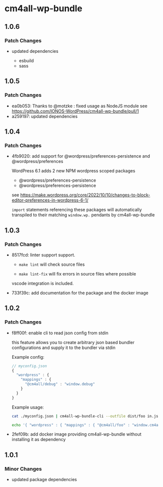 # cm4all-wp-bundle

## 1.0.6

### Patch Changes

- updated dependencies

  - esbuild
  - sass

## 1.0.5

### Patch Changes

- ea0b053: Thanks to @motzke : fixed usage as NodeJS module
  see https://github.com/IONOS-WordPress/cm4all-wp-bundle/pull/1
- a259197: updated dependencies

## 1.0.4

### Patch Changes

- 4fb9020: add support for @wordpress/preferences-persistence and @wordpress/preferences

  WordPress 6.1 adds 2 new NPM wordpress scoped packages

  - @wordpress/preferences-persistence
  - @wordpress/preferences-persistence

  see https://make.wordpress.org/core/2022/10/10/changes-to-block-editor-preferences-in-wordpress-6-1/

  `import` statements referencing these packages will automatically transpiled to their matching `window.wp.` pendants by cm4all-wp-bundle

## 1.0.3

### Patch Changes

- 8517fcd: linter support support.

  - `make lint` will check source files

  - `make lint-fix` will fix errors in source files where possible

  vscode integration is included.

- 733f39c: add documentation for the package and the docker image

## 1.0.2

### Patch Changes

- f8ff00f: enable cli to read json config from stdin

  this feature allows you to create arbitrary json based bundler configurations and supply it to the bundler via stdin

  Example config:

  ```js
  // myconfig.json
  {
    "wordpress" : {
      "mappings" : {
        "@cm4all/debug" : "window.debug"
      }
    }
  }
  ```

  Example usage:

  ```sh
  cat ./myconfig.json | cm4all-wp-bundle-cli --outfile dist/foo in.js

  echo '{ "wordpress" : { "mappings" : { "@cm4all/foo" : "window.cm4all.foo" } }}' | cm4all-wp-bundle-cli --outdir dist foo.js
  ```

- 2fef09b: add docker image providing cm4all-wp-bundle without installing it as dependency

## 1.0.1

### Minor Changes

- updated package dependencies
